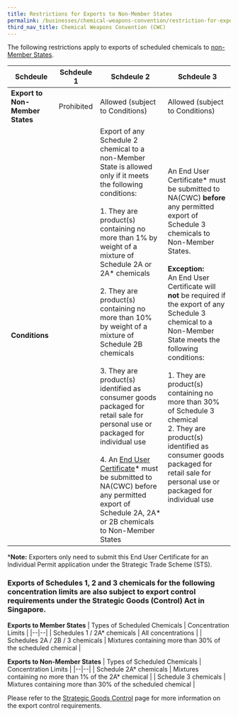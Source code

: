 ```yaml
---
title: Restrictions for Exports to Non-Member States
permalink: /businesses/chemical-weapons-convention/restriction-for-exports-to-nms
third_nav_title: Chemical Weapons Convention (CWC)
---
```


The following restrictions apply to exports of scheduled chemicals to [non-Member States](http://www.opcw.org/about-opcw/member-states/).

| Schdeule | Schdeule 1 | Schdeule 2 | Schdeule 3|
|---|---|---|---|
| **Export to Non-Member States** | Prohibited | Allowed (subject to Conditions) | Allowed (subject to Conditions) |
| **Conditions** |  | Export of any Schedule 2 chemical to a non-Member State is allowed only if it meets the following conditions: <br><br> 1. They are product(s) containing no more than 1% by weight of a mixture of Schedule 2A or 2A* chemicals <br><br> 2. They are product(s) containing no more than 10% by weight of a mixture of Schedule 2B chemicals <br><br> 3. They are product(s) identified as consumer goods packaged for retail sale for personal use or packaged for individual use <br><br> 4. An [End User Certificate](https://www.customs.gov.sg/businesses/chemical-weapons-convention/forms)* must be submitted to NA(CWC) before any permitted export of Schedule 2A, 2A* or 2B chemicals to Non-Member States | An End User Certificate* must be submitted to NA(CWC) **before** any permitted export of Schedule 3 chemicals to Non-Member States. <br><br> **Exception:** <br> An End User Certificate will **not** be required if the export of any Schedule 3 chemical to a Non-Member State meets the following conditions: <br><br> 1. They are product(s) containing no more than 30% of Schedule 3 chemical <br> 2. They are product(s) identified as consumer goods packaged for retail sale for personal use or packaged for individual use |

***Note:** Exporters only need to submit this End User Certificate for an Individual Permit application under the Strategic Trade Scheme (STS).

### Exports of Schedules 1, 2 and 3 chemicals for the following concentration limits are also subject to export control requirements under the Strategic Goods (Control) Act in Singapore.

**Exports to Member States**
| Types of Scheduled Chemicals | Concentration Limits |
|--|--|
| Schedules 1 / 2A* chemicals | All concentrations |
| Schedules 2A / 2B / 3 chemicals | Mixtures containing more than 30% of the scheduled chemical |

**Exports to Non-Member States**
| Types of Scheduled Chemicals | Concentration Limits |
|--|--|
| Schedule 2A* chemicals | Mixtures containing no more than 1% of the 2A* chemical |
| Schedule 3 chemicals | Mixtures containing more than 30% of the scheduled chemical |

Please refer to the [Strategic Goods Control](https://www.customs.gov.sg/businesses/strategic-goods-control) page for more information on the export control requirements.
